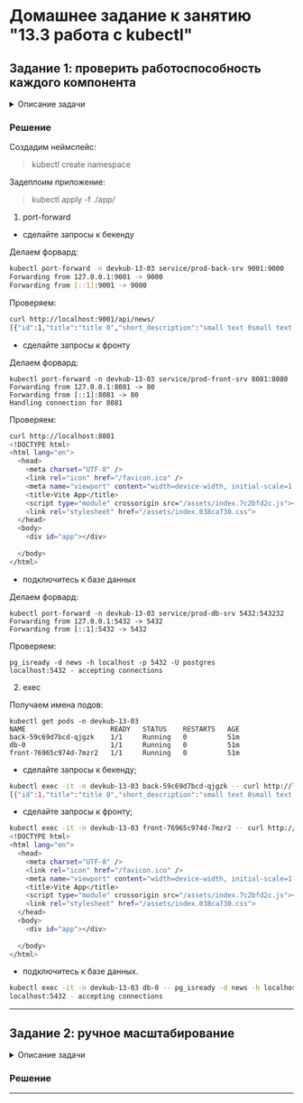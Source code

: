 # Домашнее задание к занятию "13.3 работа с kubectl"
## Задание 1: проверить работоспособность каждого компонента

<details>

  <summary>Описание задачи</summary>  
  
Для проверки работы можно использовать 2 способа: port-forward и exec. Используя оба способа, проверьте каждый компонент:
* сделайте запросы к бекенду;
* сделайте запросы к фронту;
* подключитесь к базе данных.

</details>

### Решение

Создадим неймспейс:
>kubectl create namespace 

Задеплоим приложение:
>kubectl apply -f ./app/

1. port-forward

* сделайте запросы к бекенду  

Делаем форвард:
```bash
kubectl port-forward -n devkub-13-03 service/prod-back-srv 9001:9000
Forwarding from 127.0.0.1:9001 -> 9000
Forwarding from [::1]:9001 -> 9000
```

Проверяем:
```bash
curl http://localhost:9001/api/news/
[{"id":1,"title":"title 0","short_description":"small text 0small text 0small text 0small text 0small 
```


* сделайте запросы к фронту  

Делаем форвард:
```
kubectl port-forward -n devkub-13-03 service/prod-front-srv 8081:8080
Forwarding from 127.0.0.1:8081 -> 80
Forwarding from [::1]:8081 -> 80
Handling connection for 8081
```  

Проверяем:
```bash
curl http://localhost:8081
<!DOCTYPE html>
<html lang="en">
  <head>
    <meta charset="UTF-8" />
    <link rel="icon" href="/favicon.ico" />
    <meta name="viewport" content="width=device-width, initial-scale=1.0" />
    <title>Vite App</title>
    <script type="module" crossorigin src="/assets/index.7c2bfd2c.js"></script>
    <link rel="stylesheet" href="/assets/index.038ca730.css">
  </head>
  <body>
    <div id="app"></div>
    
  </body>
</html>
```
* подключитесь к базе данных  

Делаем форвард:
```
kubectl port-forward -n devkub-13-03 service/prod-db-srv 5432:543232
Forwarding from 127.0.0.1:5432 -> 5432
Forwarding from [::1]:5432 -> 5432
```

Проверяем:
```
pg_isready -d news -h localhost -p 5432 -U postgres  
localhost:5432 - accepting connections
```

2. exec  

Получаем имена подов:
```
kubectl get pods -n devkub-13-03
NAME                     READY   STATUS    RESTARTS   AGE
back-59c69d7bcd-qjgzk    1/1     Running   0          51m
db-0                     1/1     Running   0          51m
front-76965c974d-7mzr2   1/1     Running   0          51m
```

* сделайте запросы к бекенду;
```bash
kubectl exec -it -n devkub-13-03 back-59c69d7bcd-qjgzk -- curl http://localhost:9000/api/news/
[{"id":1,"title":"title 0","short_description":"small text 0small text 0small text 0small text 0small text 0small text 0small text 0small text 0small text 0small text 0","preview":"/static/image.png"},{"id":2,"title":"title 1","short_description":"small text 1small text 1small text 1small text 1small text 1small text 1small text 1small text 1small text 1small text 1","preview":"/static/image.png"},{"id":3,"t
```

* сделайте запросы к фронту;
```bash
kubectl exec -it -n devkub-13-03 front-76965c974d-7mzr2 -- curl http://localhost:80st:80
<!DOCTYPE html>
<html lang="en">
  <head>
    <meta charset="UTF-8" />
    <link rel="icon" href="/favicon.ico" />
    <meta name="viewport" content="width=device-width, initial-scale=1.0" />
    <title>Vite App</title>
    <script type="module" crossorigin src="/assets/index.7c2bfd2c.js"></script>
    <link rel="stylesheet" href="/assets/index.038ca730.css">
  </head>
  <body>
    <div id="app"></div>
    
  </body>
</html>

```

* подключитесь к базе данных.
```bash
kubectl exec -it -n devkub-13-03 db-0 -- pg_isready -d news -h localhost -p 5432 -U postgres 
localhost:5432 - accepting connections
```


---

## Задание 2: ручное масштабирование

<details>

  <summary>Описание задачи</summary>  
  
При работе с приложением иногда может потребоваться вручную добавить пару копий. Используя команду kubectl scale, попробуйте увеличить количество бекенда и фронта до 3. Проверьте, на каких нодах оказались копии после каждого действия (kubectl describe, kubectl get pods -o wide). После уменьшите количество копий до 1.

</details>

### Решение



---
